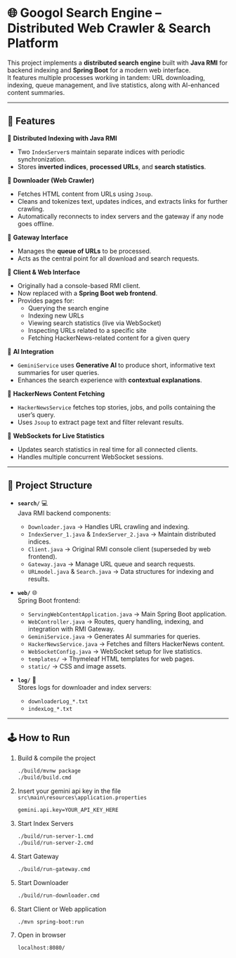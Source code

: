 # 🌐 Googol Search Engine – Distributed Web Crawler & Search Platform

This project implements a **distributed search engine** built with **Java RMI** for backend indexing and **Spring Boot** for a modern web interface.  
It features multiple processes working in tandem: URL downloading, indexing, queue management, and live statistics, along with AI-enhanced content summaries.

---

## 🚀 Features

🔹 **Distributed Indexing with Java RMI**  
  - Two `IndexServer`s maintain separate indices with periodic synchronization.  
  - Stores **inverted indices**, **processed URLs**, and **search statistics**.

🔹 **Downloader (Web Crawler)**  
  - Fetches HTML content from URLs using `Jsoup`.  
  - Cleans and tokenizes text, updates indices, and extracts links for further crawling.  
  - Automatically reconnects to index servers and the gateway if any node goes offline.

🔹 **Gateway Interface**  
  - Manages the **queue of URLs** to be processed.  
  - Acts as the central point for all download and search requests.

🔹 **Client & Web Interface**  
  - Originally had a console-based RMI client.  
  - Now replaced with a **Spring Boot web frontend**.  
  - Provides pages for:
    - Querying the search engine
    - Indexing new URLs
    - Viewing search statistics (live via WebSocket)
    - Inspecting URLs related to a specific site
    - Fetching HackerNews-related content for a given query

🔹 **AI Integration**  
  - `GeminiService` uses **Generative AI** to produce short, informative text summaries for user queries.  
  - Enhances the search experience with **contextual explanations**.

🔹 **HackerNews Content Fetching**  
  - `HackerNewsService` fetches top stories, jobs, and polls containing the user’s query.  
  - Uses `Jsoup` to extract page text and filter relevant results.

🔹 **WebSockets for Live Statistics**  
  - Updates search statistics in real time for all connected clients.  
  - Handles multiple concurrent WebSocket sessions.  

---

## 📂 Project Structure

- **`search/`** 💻  
  Java RMI backend components:
  - `Downloader.java` → Handles URL crawling and indexing.
  - `IndexServer_1.java` & `IndexServer_2.java` → Maintain distributed indices.
  - `Client.java` → Original RMI console client (superseded by web frontend).
  - `Gateway.java` → Manage URL queue and search requests.
  - `URLmodel.java` & `Search.java` → Data structures for indexing and results.

- **`web/`** 🌐  
  Spring Boot frontend:
  - `ServingWebContentApplication.java` → Main Spring Boot application.
  - `WebController.java` → Routes, query handling, indexing, and integration with RMI Gateway.
  - `GeminiService.java` → Generates AI summaries for queries.
  - `HackerNewsService.java` → Fetches and filters HackerNews content.
  - `WebSocketConfig.java` → WebSocket setup for live statistics.
  - `templates/` → Thymeleaf HTML templates for web pages.
  - `static/` → CSS and image assets.

- **`log/`** 📝  
  Stores logs for downloader and index servers:
  - `downloaderLog_*.txt`  
  - `indexLog_*.txt`

---

## 🕹️ How to Run

1. Build & compile the project
    ```bash
    ./build/mvnw package
    ./build/build.cmd
    ```

2. Insert your gemini api key in the file `src\main\resources\application.properties`
    ```bash
    gemini.api.key=YOUR_API_KEY_HERE
    ```

3. Start Index Servers
   ```bash
   ./build/run-server-1.cmd
   ./build/run-server-2.cmd
   ```

4. Start Gateway
    ```bash
    ./build/run-gateway.cmd
    ```

5. Start Downloader
     ```bash
   ./build/run-downloader.cmd
   ```

6. Start Client or Web application
    ```bash
    ./mvn spring-boot:run
    ```
7. Open in browser
    ```bash
    localhost:8080/
    ```